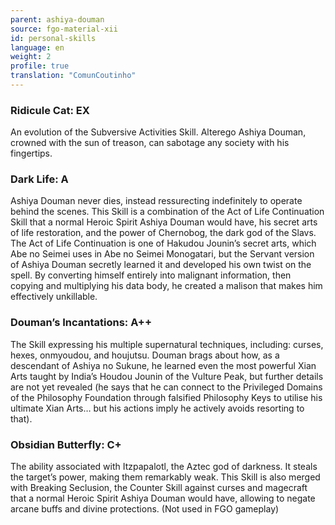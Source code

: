 ```yaml
---
parent: ashiya-douman
source: fgo-material-xii
id: personal-skills
language: en
weight: 2
profile: true
translation: "ComunCoutinho"
---
```


### Ridicule Cat: EX

An evolution of the Subversive Activities Skill. Alterego Ashiya Douman, crowned with the sun of treason, can sabotage any society with his fingertips.

### Dark Life: A

Ashiya Douman never dies, instead ressurecting indefinitely to operate behind the scenes. This Skill is a combination of the Act of Life Continuation Skill that a normal Heroic Spirit Ashiya Douman would have, his secret arts of life restoration, and the power of Chernobog, the dark god of the Slavs.
The Act of Life Continuation is one of Hakudou Jounin’s secret arts, which Abe no Seimei uses in Abe no Seimei Monogatari, but the Servant version of Ashiya Douman secretly learned it and developed his own twist on the spell. By converting himself entirely into malignant information, then copying and multiplying his data body, he created a malison that makes him effectively unkillable.

### Douman’s Incantations: A++

The Skill expressing his multiple supernatural techniques, including: curses, hexes, onmyoudou, and houjutsu.
Douman brags about how, as a descendant of Ashiya no Sukune, he learned even the most powerful Xian Arts taught by India’s Houdou Jounin of the Vulture Peak, but further details are not yet revealed (he says that he can connect to the Privileged Domains of the Philosophy Foundation through falsified Philosophy Keys to utilise his ultimate Xian Arts… but his actions imply he actively avoids resorting to that).

### Obsidian Butterfly: C+

The ability associated with Itzpapalotl, the Aztec god of darkness.
It steals the target’s power, making them remarkably weak.
This Skill is also merged with Breaking Seclusion, the Counter Skill against curses and magecraft that a normal Heroic Spirit Ashiya Douman would have, allowing to negate arcane buffs and divine protections.
(Not used in FGO gameplay)
